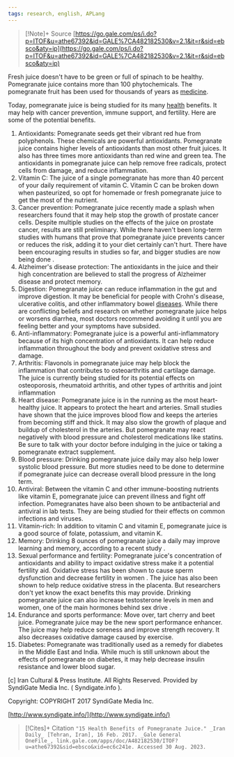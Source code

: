 ```yaml
---
tags: research, english, APLang
---
```


> [!Note]+ Source
> [https://go.gale.com/ps/i.do?p=ITOF&u=athe67392&id=GALE%7CA482182530&v=2.1&it=r&sid=ebsco&aty=ip](https://go.gale.com/ps/i.do?p=ITOF&u=athe67392&id=GALE%7CA482182530&v=2.1&it=r&sid=ebsco&aty=ip)


Fresh juice doesn't have to be green or full of spinach to be healthy. Pomegranate juice contains more than 100 phytochemicals. The pomegranate fruit has been used for thousands of years as [medicine](https://go.gale.com/ps/i.do?p=ITOF&u=athe67392&id=GALE%7CA482182530&v=2.1&it=r&sid=ebsco&aty=ip# "Related articles for'Medicine'").

Today, pomegranate juice is being studied for its many [health](https://go.gale.com/ps/i.do?p=ITOF&u=athe67392&id=GALE%7CA482182530&v=2.1&it=r&sid=ebsco&aty=ip# "Related articles for'Health'") benefits. It may help with cancer prevention, immune support, and fertility. Here are some of the potential benefits.

1. Antioxidants: Pomegranate seeds get their vibrant red hue from polyphenols. These chemicals are powerful antioxidants. Pomegranate juice contains higher levels of antioxidants than most other fruit juices. It also has three times more antioxidants than red wine and green tea. The antioxidants in pomegranate juice can help remove free radicals, protect cells from damage, and reduce inflammation.
2. Vitamin C: The juice of a single pomegranate has more than 40 percent of your daily requirement of vitamin C. Vitamin C can be broken down when pasteurized, so opt for homemade or fresh pomegranate juice to get the most of the nutrient. 
3. Cancer prevention: Pomegranate juice recently made a splash when researchers found that it may help stop the growth of prostate cancer cells. Despite multiple studies on the effects of the juice on prostate cancer, results are still preliminary. While there haven't been long-term studies with humans that prove that pomegranate juice prevents cancer or reduces the risk, adding it to your diet certainly can't hurt. There have been encouraging results in studies so far, and bigger studies are now being done . 
4. Alzheimer's disease protection: The antioxidants in the juice and their high concentration are believed to stall the progress of Alzheimer disease and protect memory. 
5. Digestion: Pomegranate juice can reduce inflammation in the gut and improve digestion. It may be beneficial for people with Crohn's disease, ulcerative colitis, and other inflammatory bowel [diseases](https://go.gale.com/ps/i.do?p=ITOF&u=athe67392&id=GALE%7CA482182530&v=2.1&it=r&sid=ebsco&aty=ip# "Related articles for'Diseases'"). While there are conflicting beliefs and research on whether pomegranate juice helps or worsens diarrhea, most doctors recommend avoiding it until you are feeling better and your symptoms have subsided. 
6. Anti-inflammatory: Pomegranate juice is a powerful anti-inflammatory because of its high concentration of antioxidants. It can help reduce inflammation throughout the body and prevent oxidative stress and damage. 
7. Arthritis: Flavonols in pomegranate juice may help block the inflammation that contributes to osteoarthritis and cartilage damage. The juice is currently being studied for its potential effects on osteoporosis, rheumatoid arthritis, and other types of arthritis and joint inflammation 
8. Heart disease: Pomegranate juice is in the running as the most heart-healthy juice. It appears to protect the heart and arteries. Small studies have shown that the juice improves blood flow and keeps the arteries from becoming stiff and thick. It may also slow the growth of plaque and buildup of cholesterol in the arteries. But pomegranate may react negatively with blood pressure and cholesterol medications like statins. Be sure to talk with your doctor before indulging in the juice or taking a pomegranate extract supplement. 
9. Blood pressure: Drinking pomegranate juice daily may also help lower systolic blood pressure. But more studies need to be done to determine if pomegranate juice can decrease overall blood pressure in the long term. 
10. Antiviral: Between the vitamin C and other immune-boosting nutrients like vitamin E, pomegranate juice can prevent illness and fight off infection. Pomegranates have also been shown to be antibacterial and antiviral in lab tests. They are being studied for their effects on common infections and viruses. 
11. Vitamin-rich: In addition to vitamin C and vitamin E, pomegranate juice is a good source of folate, potassium, and vitamin K. 
12. Memory: Drinking 8 ounces of pomegranate juice a daily may improve learning and memory, according to a recent study . 
13. Sexual performance and fertility: Pomegranate juice's concentration of antioxidants and ability to impact oxidative stress make it a potential fertility aid. Oxidative stress has been shown to cause sperm dysfunction and decrease fertility in women . The juice has also been shown to help reduce oxidative stress in the placenta. But researchers don't yet know the exact benefits this may provide. Drinking pomegranate juice can also increase testosterone levels in men and women, one of the main hormones behind sex drive . 
14. Endurance and sports performance: Move over, tart cherry and beet juice. Pomegranate juice may be the new sport performance enhancer. The juice may help reduce soreness and improve strength recovery. It also decreases oxidative damage caused by exercise. 
15. Diabetes: Pomegranate was traditionally used as a remedy for diabetes in the Middle East and India. While much is still unknown about the effects of pomegranate on diabetes, it may help decrease insulin resistance and lower blood sugar.

[c] Iran Cultural & Press Institute. All Rights Reserved. Provided by SyndiGate Media Inc. ( Syndigate.info ).

Copyright: COPYRIGHT 2017 SyndiGate Media Inc.

[http://www.syndigate.info/](http://www.syndigate.info/)

> [!Cites]+ Citation
> `"15 Health Benefits of Pomegranate Juice." _Iran Daily_ [Tehran, Iran], 16 Feb. 2017. _Gale General OneFile_, link.gale.com/apps/doc/A482182530/ITOF?u=athe67392&sid=ebsco&xid=ec6c241e. Accessed 30 Aug. 2023.`
